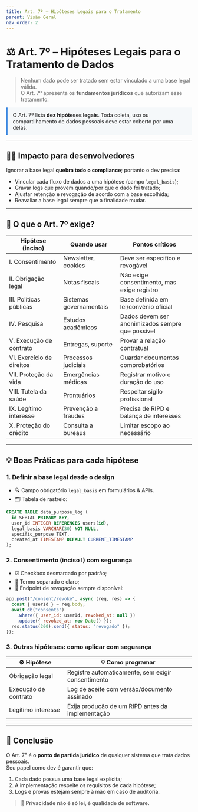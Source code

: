 ```yaml
---
title: Art. 7º – Hipóteses Legais para o Tratamento
parent: Visão Geral
nav_order: 2
---
```


# ⚖️ Art. 7º – Hipóteses Legais para o Tratamento de Dados

> Nenhum dado pode ser tratado sem estar vinculado a uma base legal válida.  
> O Art. 7º apresenta os **fundamentos jurídicos** que autorizam esse tratamento.

<div style="border-left: 4px solid #4a90e2; padding: 0.8em 1em; background-color: #f5f8fa;">
  O Art. 7º lista <strong>dez hipóteses legais</strong>.  
  Toda coleta, uso ou compartilhamento de dados pessoais deve estar coberto por uma delas.
</div>

---

## 👨‍💻 Impacto para desenvolvedores

Ignorar a base legal **quebra todo o compliance**; portanto o dev precisa:

- Vincular cada fluxo de dados a uma hipótese (campo `legal_basis`);
- Gravar logs que provem quando/por que o dado foi tratado;
- Ajustar retenção e revogação de acordo com a base escolhida;
- Reavaliar a base legal sempre que a finalidade mudar.

---

## 🔎 O que o Art. 7º exige?

| Hipótese (inciso) | Quando usar | Pontos críticos |
|-------------------|-------------|-----------------|
| I. Consentimento | Newsletter, cookies | Deve ser específico e revogável |
| II. Obrigação legal | Notas fiscais | Não exige consentimento, mas exige registro |
| III. Políticas públicas | Sistemas governamentais | Base definida em lei/convênio oficial |
| IV. Pesquisa | Estudos acadêmicos | Dados devem ser anonimizados sempre que possível |
| V. Execução de contrato | Entregas, suporte | Provar a relação contratual |
| VI. Exercício de direitos | Processos judiciais | Guardar documentos comprobatórios |
| VII. Proteção da vida | Emergências médicas | Registrar motivo e duração do uso |
| VIII. Tutela da saúde | Prontuários | Respeitar sigilo profissional |
| IX. Legítimo interesse | Prevenção a fraudes | Precisa de RIPD e balança de interesses |
| X. Proteção do crédito | Consulta a bureaus | Limitar escopo ao necessário |

---

## 💡 Boas Práticas para cada hipótese

### 1. Definir a base legal **desde o design**

- 🔍 Campo obrigatório `legal_basis` em formulários & APIs.  
- 🗂️ Tabela de rastreio:

```sql
CREATE TABLE data_purpose_log (
  id SERIAL PRIMARY KEY,
  user_id INTEGER REFERENCES users(id),
  legal_basis VARCHAR(30) NOT NULL,
  specific_purpose TEXT,
  created_at TIMESTAMP DEFAULT CURRENT_TIMESTAMP
);
```

### 2. Consentimento (inciso I) com segurança

- ☑️ Checkbox desmarcado por padrão;  
- 📜 Termo separado e claro;  
- 🔄 Endpoint de revogação sempre disponível:

```js
app.post("/consent/revoke", async (req, res) => {
  const { userId } = req.body;
  await db("consents")
    .where({ user_id: userId, revoked_at: null })
    .update({ revoked_at: new Date() });
  res.status(200).send({ status: "revogado" });
});
```

### 3. Outras hipóteses: como aplicar com segurança

| ⚙️ Hipótese              | 💡 Como programar |
|--------------------------|------------------|
| Obrigação legal          | Registre automaticamente, sem exigir consentimento |
| Execução de contrato     | Log de aceite com versão/documento assinado |
| Legítimo interesse       | Exija produção de um RIPD antes da implementação |

---

## 🎯 Conclusão

O Art. 7º é o **ponto de partida jurídico** de qualquer sistema que trata dados pessoais.  
Seu papel como dev é garantir que:

1. Cada dado possua uma base legal explícita;  
2. A implementação respeite os requisitos de cada hipótese;  
3. Logs e provas estejam sempre à mão em caso de auditoria.

> 🔐 **Privacidade não é só lei, é qualidade de software.**
